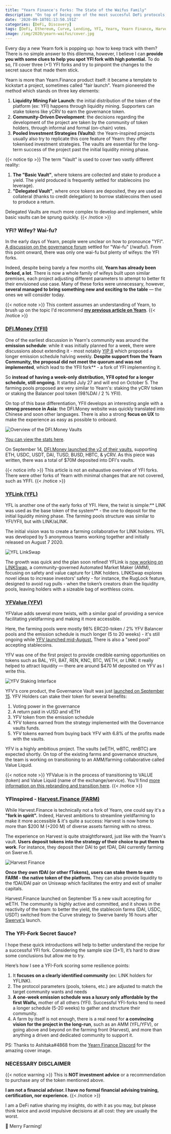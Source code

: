 ```yaml
---
title: "Yearn Finance's Forks: The State of the Waifus Family"
description: "On top of being one of the most succesful DeFi protocols, Yearn is also forked alot. Today, we have a look at the top YFI forks and what made them stick!"
date: '2020-09-18T01:13:50.191Z'
categories: [DeFi, Discovery]
tags: [DeFi, Ethereum, Curve, Lending, YFI, Yearn, Yearn Finance, Harvest Finance]
image: /img/2020/yearn-waifus/cover.jpg
---
```


Every day a new Yearn fork is popping up: how to keep track with them? There is no simple answer to this dilemma, however, I believe I can **provide you with some clues to help you spot YFI fork with high potential.** To do so, I’ll cover three (+1) YFI forks and try to pinpoint the changes to the secret sauce that made them stick.

Yearn is more than Yearn.Finance product itself: it became a template to kickstart a project, sometimes called "fair launch". Yearn pioneered the method which stands on three key elements:

1. **Liquidity Mining Fair Launch**: the initial distribution of the token of the platform (ex: YFI) happens through liquidity mining. Supporters can stake tokens like yCRV to earn the governance token.
2. **Community-Driven Development**: the decisions regarding the development of the project are taken by the community of token holders, through informal and formal (on-chain) votes.
3. **Pooled Investment Strategies (Vaults)**: the Yearn-inspired projects usually also try to replicate this core feature of Yearn: they offer tokenised investment strategies. The vaults are essential for the long-term success of the project past the initial liquidity mining phase. 

{{< notice tip >}}
The term "Vault" is used to cover two vastly different reality:
1. **The "Basic Vault"**, where tokens are collected and stake to produce a yield. The yield produced is frequently settled for stablecoins (no leverage).
2. **"Delegated Vault"**, where once tokens are deposited, they are used as collateral (thanks to credit delegation) to borrow stablecoins then used to produce a return.

Delegated Vaults are much more complex to develop and implement, while basic vaults can be sprung quickly.
{{< /notice >}}

### YFI? Wifey? Wai-fu?

In the early days of Yearn, people were unclear on how to pronounce "YFI". [A discussion on the governance forum](https://gov.yearn.finance/t/make-yfi-pronounced-waifu/552) settled for "Wai-fu" (/waɪfu/). From this point onward, there was only one wai-fu but plenty of wifeys: the YFI forks.

Indeed, despite being barely a few months old, **Yearn has already been forked, a lot**. There is now a whole family of wifeys built upon similar premises, each project adjusting different parameters to attempt to better fit their envisioned use case. Many of these forks were unnecessary, however, **several managed to bring something new and exciting to the table** —  the ones we will consider today.

{{< notice note >}}
This content assumes an understanding of Yearn, to brush up on the topic I'd recommend [**my previous article on Yearn**](https://tokenbrice.xyz/content/posts/2020/yearn-finance-YFI.md).
{{< /notice >}}

### [DFI.Money (YFII)](http://dfi.money/)

One of the earliest discussion in Yearn's community was around the **emission schedule**: while it was initially planned for a week, there were discussions about extending it - most notably [YIP 8](https://yips.yearn.finance/YIPS/yip-8) which proposed a longer emission schedule halving weekly. **Despite support from the Yearn Community, the proposal did not meet the quorum and was not implemented**, which lead to the YFII fork** - a fork of YFI implementing it.

So **instead of having a week-only distribution, YFII opted for a longer schedule, still ongoing.** It started July 27 and will end on October 5. The farming pools proposed are very similar to Yearn's: staking the yCRV token or staking the Balancer pool token (98%DAI / 2 % YFII).

On top of this base differentiation, YFII develops an interesting angle with a **strong presence in Asia**: the DFI.Money website was quickly translated into Chinese and soon other languages. There is also a strong **focus on UX** to make the experience as easy as possible to onboard.

![Overview of the DFI.Money Vaults](/img/2020/yearn-waifus/dfi-money.png)

[You can view the stats here](https://stats.dfi.money/).

On September 14, [DFI.Money launched the v2 of their vaults](https://twitter.com/DfiMoney/status/1305339433638531072?s=20), supporting ETH, USDC, USDT, DAI, TUSD, BUSD, HBTC, & yCRV. As this piece was written, there was a total of $70M deposited into DFI's vaults. 

{{< notice info >}}
This article is not an exhaustive overview of YFI forks. There were other forks of Yearn with minimal changes that are not covered, such as YFFI.
{{< /notice >}}

### [YFLink (YFL)](http://yflink.io/)

YFL is another one of the early forks of YFI. Here, the twist is simple:** LINK was used as the base token of the system** - the one to deposit for the initial liquidity mining phase. The farming pools structure was similar to YFI/YFII, but with LINK/aLINK.

The initial vision was to create a farming collaborative for LINK holders. YFL was developed by 5 anonymous teams working together and initially released on August 7 2020. 

![YFL LinkSwap](/img/2020/yearn-waifus/Linkswap.png)

The growth was quick and the plan soon refined! YFLink is [now working on LINKSwap](https://medium.com/@linkswapco/yf-link-ecosystem-linkswap-development-update-44f8413721c9), a community-governed Automated Market Maker (AMM), focusing on safety and value capture for LINK holders. LINKSwap explores novel ideas to increase investors' safety - for instance, the RugLock feature, designed to avoid rug pulls - when the token’s creators drain the liquidity pools, leaving holders with a sizeable bag of worthless coins.

### [YFValue (YFV)](http://yfv.finance/)

YFValue adds several more twists, with a similar goal of providing a service facilitating yieldfarming and making it more accessible.

Here, the farming pools were mostly 98% ERC20-token / 2% YFV Balancer pools and the emission schedule is much longer (5 to 20 weeks) - it's still ongoing while [YFV launched mid-August.](https://medium.com/@yfv.finance/yfv-bringing-true-value-to-yield-farming-bddc4edf889a) There is also a "seed pool" accepting stablecoins.

YFV was one of the first project to provide credible earning opportunities on tokens such as BAL, YFI, BAT, REN, KNC, BTC, WETH, or LINK: it really helped to attract liquidity — there are around $470 M deposited on YFV as I write this.

![YFV Staking Interface](/img/2020/yearn-waifus/yfv.png)

YFV's core product, the Governance Vault was just [launched on September 15](https://medium.com/@yfv.finance/roadmap-update-value-contract-governance-vault-e226ad2f909e). YFV Holders can stake their token for several benefits:

1. Voting power in the governance
2. A return paid in vUSD and vETH
3. YFV token from the emission schedule
4. YFV tokens earned from the strategy implemented with the Governance vaults funds.
5. YFV tokens earned from buying back YFV with 6.8% of the profits made with the vaults.

YFV is a highly ambitious project. The vaults (wETH, wBTC, renBTC) are expected shortly. On top of the existing farms and governance structure, the team is working on transitioning to an AMM/farming collaborative called Value Liquid. 

{{< notice note >}}
YFValue is in the process of transitioning to VALUE (token) and Value Liquid (name of the exchange/service). You’ll find [more information on this rebranding and transition here](https://medium.com/@yfv.finance/faq-yfv-and-value-migration-af3a5a5c2190).
{{< /notice >}}

### YFInspired - [Harvest.Finance (FARM)](https://harvest.finance/)

While Harvest.Finance is technically not a fork of Yearn, one could say it's a **"fork in spirit".** Indeed, Harvest ambitions to streamline yieldfarming to make it more accessible & it's quite a success: Harvest is now home to more than $200 M (+200 M) of diverse assets farming with no stress.

The experience on Harvest is quite straightforward, just like with the Yearn's vault. **Users deposit tokens into the strategy of their choice to put them to work**. For instance, they deposit their DAI to get fDAI, DAI currently farming on Swerve.fi.

![Harvest Finance](/img/2020/yearn-waifus/harvest-finance.png)

**Once they own fDAI (or other fTokens), users can stake them to earn FARM - the native token of the platform.** They can also provide liquidity to the fDAI/DAI pair on Uniswap which facilitates the entry and exit of smaller capitals. 

Harvest.Finance launched on September 15 a new vault accepting for wETH. The community is highly active and committed, and it shows in the reactivity of the team: to better the yield, the stablecoin farms (DAI, USDC, USDT) switched from the Curve strategy to Swerve barely 16 hours after [Swerve's](https://swerve.fi/) launch.


### The YFI-Fork Secret Sauce?

I hope these quick introductions will help to better understand the recipe for a successful YFI fork. Considering the sample size (3+1), it’s hard to draw some conclusions but allow me to try.

Here’s how I see a YFI-Fork scoring some resilience points:

1. It **focuses on a clearly identified community** (ex: LINK holders for YFLINK).
2. The protocol parameters (pools, tokens, etc.) are adjusted to match the target community wants and needs
3. **A one-week emission schedule was a luxury only affordable by the first Waifu,** mother of all others (YFI). Successful YFI-forks tend to need a longer schedule (5-20 weeks) to gather and structure their community.
4. A farm by itself is not enough, there is a real need for **a convincing vision for the project in the long-run**, such as an AMM (YFL/YFV), or going above and beyond on the farming front (Harvest), and more than anything a driven and dedicated community to support it.

PS: Thanks to Ashitaka#4868 from the [Yearn Finance Discord](https://discord.gg/RheJ78p) for the amazing cover image.

### NECESSARY DISCLAIMER

{{< notice warning >}}
This is **NOT investment advice** or a recommendation to purchase any of the token mentioned above.

**I am not a financial advisor. I have no formal financial advising training, certification, nor experience.**
{{< /notice >}}

I am a DeFi native sharing my insights, do with it as you may, but please think twice and avoid impulsive decisions at all cost: they are usually the worst.

🚜 Merry Farming!